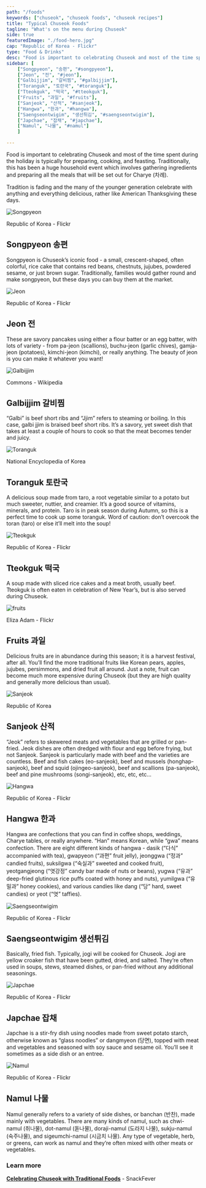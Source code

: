 ```yaml
---
path: "/foods"
keywords: ["chuseok", "chuseok foods", "chuseok recipes"]
title: "Typical Chuseok Foods"
tagline: "What's on the menu during Chuseok"
side: true
featuredImage: "./food-hero.jpg"
cap: "Republic of Korea - Flickr"
type: "Food & Drinks"
desc: "Food is important to celebrating Chuseok and most of the time spent during the holiday is typically for preparing, cooking, and feasting. Traditionally, this has been a huge household event which involves gathering ingredients and preparing all the meals that will be set out for Charye (차례)."
sidebar: [
    ["Songpyeon", "송편", "#songpyeon"],  
    ["Jeon", "전", "#jeon"], 
    ["Galbijjim", "갈비찜", "#galbijjim"], 
    ["Toranguk", "토란국", "#toranguk"], 
    ["Tteokguk", "떡국", "#tteokguk"],
    ["Fruits", "과일", "#fruits"], 
    ["Sanjeok", "산적", "#sanjeok"], 
    ["Hangwa", "한과", "#hangwa"], 
    ["Saengseontwigim", "생선튀김", "#saengseontwigim"], 
    ["Japchae", "잡채", "#japchae"], 
    ["Namul", "나물", "#namul"]
    ]

---
```


<p>
Food is important to celebrating Chuseok and most of the time spent during the holiday is typically for preparing, cooking, and feasting. Traditionally, this has been a huge household event which involves gathering ingredients and preparing all the meals that will be set out for Charye (차례).
</p>

<p class="blog-p">
Tradition is fading and the many of the younger generation celebrate with anything and everything delicious, rather like American Thanksgiving these days. 
</p>

<div id="songpyeon">
<img src="food-songpyeon.jpg" alt="Songpyeon"/>
<p class="blog-cap">Republic of Korea - Flickr</p>
<h2 class="blog-header--2">Songpyeon 송편</h2>
<p class="blog-p">
Songpyeon is Chuseok’s iconic food - a small, crescent-shaped, often colorful, rice cake that contains red beans, chestnuts, jujubes, powdered sesame, or just brown sugar. Traditionally, families would gather round and make songpyeon, but these days you can buy them at the market. 
</p>
</div>

<div id="jeon">
<img src="food-jeon.jpg" alt="Jeon"/>
<p class="blog-cap">Republic of Korea - Flickr</p>
<h2 class="blog-header--2">Jeon 전</h2>
<p class="blog-p">
These are savory pancakes using either a flour batter or an egg batter, with lots of variety - from pa-jeon (scallions), buchu-jeon (garlic chives), gamja-jeon (potatoes), kimchi-jeon (kimchi), or really anything. The beauty of jeon is you can make it whatever you want! 
</p>
</div>

<div id="galbijjim">
<img src="food-galbijjim.jpg" alt="Galbijjim"/>
<p class="blog-cap">Commons - Wikipedia</p>
<h2 class="blog-header--2">Galbijjim 갈비찜</h2>
<p class="blog-p">
“Galbi” is beef short ribs and “Jjim” refers to steaming or boiling. In this case, galbi jjim is braised beef short ribs. It’s a savory, yet sweet dish that takes at least a couple of hours to cook so that the meat becomes tender and juicy. 
</p>
</div>

<div id="toranguk">
<img src="food-toranguk.jpg" alt="Toranguk"/>
<p class="blog-cap">National Encyclopedia of Korea</p>
<h2 class="blog-header--2">Toranguk 토란국</h2>
<p class="blog-p">
A delicious soup made from taro, a root vegetable similar to a potato but much sweeter, nuttier, and creamier. It’s a good source of vitamins, minerals, and protein. Taro is in peak season during Autumn, so this is a perfect time to cook up some toranguk. Word of caution: don’t overcook the toran (taro) or else it’ll melt into the soup!
</p>
</div>

<div id="tteokguk">
<img src="food-tteokguk.jpg" alt="Tteokguk"/>
<p class="blog-cap">Republic of Korea - Flickr</p>
<h2 class="blog-header--2">Tteokguk 떡국</h2>
<p class="blog-p">
A soup made with sliced rice cakes and a meat broth, usually beef. Tteokguk is often eaten in celebration of New Year’s, but is also served during Chuseok.
</p>
</div>

<div id="fruits">
<img src="food-fruits.jpg" alt="fruits"/>
<p class="blog-cap">Eliza Adam - Flickr</p>
<h2 class="blog-header--2">Fruits 과일</h2>
<p class="blog-p">
Delicious fruits are in abundance during this season; it is a harvest festival, after all. You’ll find the more traditional fruits like Korean pears, apples, jujubes, persimmons, and dried fruit all around. Just a note, fruit can become much more expensive during Chuseok (but they are high quality and generally more delicious than usual). 
</p>
</div>

<div id="sanjeok">
<img src="food-sanjeok.jpg" alt="Sanjeok"/>
<p class="blog-cap">Republic of Korea</p>
<h2 class="blog-header--2">Sanjeok 산적</h2>
<p class="blog-p">
“Jeok” refers to skewered meats and vegetables that are grilled or pan-fried. Jeok dishes are often dredged with flour and egg before frying, but not Sanjeok. Sanjeok is particularly made with beef and the varieties are countless. Beef and fish cakes (eo-sanjeok), beef and mussels (honghap-sanjeok), beef and squid (ojingeo-sanjeok), beef and scallions (pa-sanjeok), beef and pine mushrooms (songi-sanjeok), etc, etc, etc...
</p>
</div>

<div id="hangwa">
<img src="food-hangwa.jpg" alt="Hangwa"/>
<p class="blog-cap">Republic of Korea - Flickr</p>
<h2 class="blog-header--2">Hangwa 한과</h2>
<p class="blog-p">
Hangwa are confections that you can find in coffee shops, weddings, Charye tables, or really anywhere. “Han” means Korean, while “gwa” means confection. There are eight different kinds of hangwa - dasik (“다식” accompanied with tea), gwapyeon (“과편” fruit jelly), jeonggwa (“정과” candied fruits), suksilgwa (“숙실과” sweeted and cooked fruit), yeotgangjeong (“엿강정” candy bar made of nuts or beans), yugwa (“유과” deep-fried glutinous rice puffs coated with honey and nuts), yumilgwa (“유밀과” honey cookies), and various candies like dang (“당” hard, sweet candies) or yeot (“엿” taffies).
</p>
</div>

<div id="saengseontwigim">
<img src="food-saengseontwigim.jpg" alt="Saengseontwigim"/>
<p class="blog-cap">Republic of Korea - Flickr</p>
<h2 class="blog-header--2">Saengseontwigim 생선튀김</h2>
<p class="blog-p">
Basically, fried fish. Typically, jogi will be cooked for Chuseok. Jogi are yellow croaker fish that have been gutted, dried, and salted. They’re often used in soups, stews, steamed dishes, or pan-fried without any additional seasonings. 
</p>
</div>

<div id="Japchae">
<img src="food-japchae.jpg" alt="Japchae"/>
<p class="blog-cap">Republic of Korea - Flickr</p>
<h2 class="blog-header--2" id="japchae">Japchae 잡채</h2>
<p class="blog-p">
Japchae is a stir-fry dish using noodles made from sweet potato starch, otherwise known as “glass noodles” or dangmyeon (당면), topped with meat and vegetables and seasoned with soy sauce and sesame oil. You’ll see it sometimes as a side dish or an entree. 
</p>
</div>

<div id="Namul">
<img src="food-namul.jpg" alt="Namul"/>
<p class="blog-cap">Republic of Korea - Flickr</p>
<h2 class="blog-header--2" id="namul">Namul 나물</h2>
<p class="blog-p">
Namul generally refers to a variety of side dishes, or banchan (반찬), made mainly with vegetables. There are many kinds of namul, such as chwi-namul (취나물), dot-namul (돋나물), doraji-namul (도라지 나물), sukju-namul (숙주나물), and sigeumchi-namul (시금치 나물). Any type of vegetable, herb, or greens, can work as namul and they’re often mixed with other meats or vegetables.
</p>
</div>

<div class="blog-link__box">
    <h3 class="blog-link__header">Learn more</h3>
    <div class="blog-link__body">
        <p class="blog-link"><u><b><a href="https://snackfever.com/blogs/magazine/celebrating-chuseok-with-traditional-foods" target="_blank" rel="noopener noreferrer">Celebrating Chuseok with Traditional Foods</a></b></u> - SnackFever</p>
    </div>
</div>
